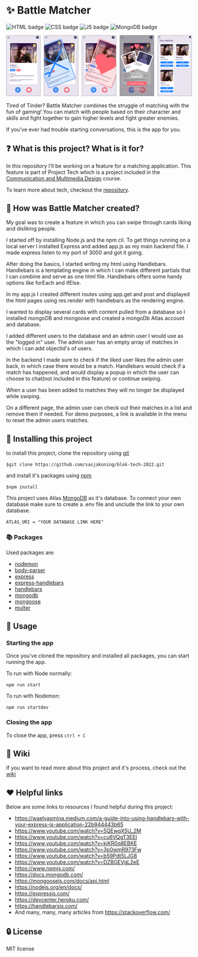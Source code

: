 # :sparkles: Battle Matcher

![HTML badge](https://img.shields.io/badge/HTML5-E34F26?style=for-the-badge&logo=html5&logoColor=white) ![CSS badge](https://img.shields.io/badge/CSS3-1572B6?style=for-the-badge&logo=css3&logoColor=white) ![JS badge](https://img.shields.io/badge/JavaScript-323330?style=for-the-badge&logo=javascript&logoColor=F7DF1E) ![MongoDB badge](https://img.shields.io/badge/MongoDB-4EA94B?style=for-the-badge&logo=mongodb&logoColor=white)

![Mockup of app](./public/images/mockup.png)

Tired of Tinder? Battle Matcher combines the struggle of matching with the fun of gaming! You can match with people based on their character and skills and fight together to gain higher levels and fight greater enemies.

If you've ever had trouble starting conversations, this is the app for you.

## :question: What is this project? What is it for?
In this repository I'll be working on a feature for a matching application. This feature is part of Project Tech which is a project included in the [Communication and Multimedia Design](https://www.hva.nl/opleiding/communication-and-multimedia-design/communication-and-multimedia-design.html) course.

To learn more about tech, checkout the [repository](https://github.com/cmda-bt/pt-course-21-22).

## :hammer: How was Battle Matcher created?
My goal was to create a feature in which you can swipe through cards liking and disliking people.

I started off by installing Node.js and the npm cli. To get things running on a local server I installed Express and added app.js as my main backend file. I made express listen to my port of 3000 and got it going. 

After doing the basics, I started writing my html using Handlebars. Handlebars is a templating engine in which I can make different partials that I can combine and serve as one html file. Handlebars offers some handy options like forEach and ifElse.

In my app.js I created different routes using app.get and post and displayed the html pages using res.render with handlebars as the rendering engine.

I wanted to display several cards with content pulled from a database so I installed mongoDB and mongoose and created a mongoDb Atlas account and database. 

I added different users to the database and an admin user I would use as the "logged in" user. The admin user has an empty array of matches in which i can add objectId's of users.

In the backend I made sure to check if the liked user likes the admin user back, in which case there would be a match. Handlebars would check if a match has happened, and would display a popup in which the user can choose to chat(not included in this feature) or continue swiping.

When a user has been added to matches they will no longer be displayed while swiping.

On a different page, the admin user can check out their matches in a list and remove them if needed. For demo purposes, a link is available in the menu to reset the admin users matches.

## :green_book: Installing this project

to install this project, clone the repository using [git](https://git-scm.com/)

```
$git clone https://github.com/sasjakoning/blok-tech-2022.git
```

and install it's packages using [npm](https://www.npmjs.com/)

```
$npm install
```

This project uses Atlas [MongoDB](https://www.mongodb.com/) as it's database. To connect your own database make sure to create a .env file and unclude the link to your own database.

```
ATLAS_URI = "YOUR DATABASE LINK HERE"
```

### :books: Packages

Used packages are: 

- [nodemon](https://www.npmjs.com/package/nodemon)
- [body-parser](https://www.npmjs.com/package/body-parser)
- [express](https://www.npmjs.com/package/express)
- [express-handlebars](https://www.npmjs.com/package/express-handlebars)
- [handlebars](https://www.npmjs.com/package/handlebars)
- [mongodb](https://www.npmjs.com/package/mongodb)
- [mongoose](https://www.npmjs.com/package/mongoose)
- [multer](https://www.npmjs.com/package/multer)

## :memo: Usage

### Starting the app
Once you've cloned the repository and installed all packages, you can start running the app.

To run with Node normally:
```
npm run start
```

To run with Nodemon:
```
npm run startdev
```

### Closing the app
To close the app, press `ctrl + C`

## :blue_book: Wiki
If you want to read more about this project and it's process, check out the [wiki](https://github.com/sasjakoning/blok-tech-2022/wiki)

## :heart: Helpful links
Below are some links to resources I found helpful during this project:

- https://waelyasmina.medium.com/a-guide-into-using-handlebars-with-your-express-js-application-22b944443b65
- https://www.youtube.com/watch?v=5QEwqX5U_2M
- https://www.youtube.com/watch?v=cu6VQgT3EEI
- https://www.youtube.com/watch?v=kjKR0q8EBKE
- https://www.youtube.com/watch?v=3p0wmR973Fw
- https://www.youtube.com/watch?v=b59Pdt5LJG8
- https://www.youtube.com/watch?v=DZBGEVgL2eE
- https://www.npmjs.com/
- https://docs.mongodb.com/
- https://mongoosejs.com/docs/api.html
- https://nodejs.org/en/docs/
- https://expressjs.com/
- https://devcenter.heroku.com/
- https://handlebarsjs.com/
- And many, many, many articles from https://stackoverflow.com/

## :lock: License
MIT license